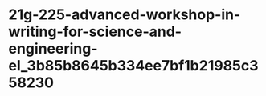 # 21g-225-advanced-workshop-in-writing-for-science-and-engineering-el_3b85b8645b334ee7bf1b21985c358230